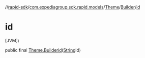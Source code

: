 //[rapid-sdk](../../../../index.md)/[com.expediagroup.sdk.rapid.models](../../index.md)/[Theme](../index.md)/[Builder](index.md)/[id](id.md)

# id

[JVM]\

public final [Theme.Builder](index.md)[id](id.md)([String](https://docs.oracle.com/javase/8/docs/api/java/lang/String.html)id)
